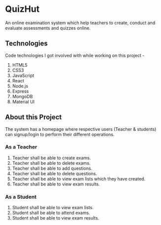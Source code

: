 # QuizHut
An online examination system which help teachers to create, conduct and evaluate assessments and quizzes online.


## Technologies
Code technologies I got involved with while working on this project -

1. HTML5
2. CSS3
3. JavaScript
4. React
5. Node.js
6. Express
7. MongoDB
8. Material UI


## About this Project
The system has a homepage where respective users (Teacher & students) can signup/login to perform their different operations. 


### As a Teacher 

1. Teacher shall be able to create exams.
2. Teacher shall be able to delete exams.
3. Teacher shall be able to add questions.
4. Teacher shall be able to delete questions.
5. Teacher shall be able to view exam lists which they have created.
6. Teacher shall be able to view exam results.

### As a Student

1. Student shall be able to view exam lists.
2. Student shall be able to attend exams.
3. Student shall be able to view exam results.



